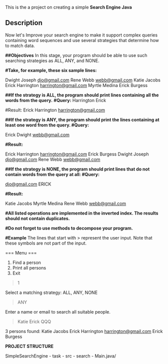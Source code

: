 This is the a project on creating a simple **Search Engine Java** 

## Description
Now let's Improve your search engine to make it support complex queries containing word sequences and use several strategies that determine how to match data.

**##Objectives**
In this stage, your program should be able to use such searching strategies as ALL, ANY, and NONE.

**#Take, for example, these six sample lines:**

Dwight Joseph djo@gmail.com
Rene Webb webb@gmail.com
Katie Jacobs
Erick Harrington harrington@gmail.com
Myrtle Medina
Erick Burgess

**##If the strategy is ALL, the program should print lines containing all the words from the query.**
**#Query:**
Harrington Erick

#Result:
Erick Harrington harrington@gmail.com

**##If the strategy is ANY, the program should print the lines containing at least one word from the query.
#Query:**

Erick Dwight webb@gmail.com

**#Result:**

Erick Harrington harrington@gmail.com
Erick Burgess
Dwight Joseph djo@gmail.com
Rene Webb webb@gmail.com

**##If the strategy is NONE, the program should print lines that do not contain words from the query at all:
#Query:**

djo@gmail.com ERICK

**#Result:**

Katie Jacobs
Myrtle Medina
Rene Webb webb@gmail.com

**#All listed operations are implemented in the inverted index. The results should not contain duplicates.**

**#Do not forget to use methods to decompose your program.**

**#Example**
The lines that start with > represent the user input. Note that these symbols are not part of the input.

=== Menu ===
1. Find a person
2. Print all persons
0. Exit
> 1

Select a matching strategy: ALL, ANY, NONE
> ANY
> 
Enter a name or email to search all suitable people.
> Katie Erick QQQ

3 persons found:
Katie Jacobs
Erick Harrington harrington@gmail.com
Erick Burgess

**PROJECT STRUCTURE**

SimpleSearchEngine - task - src - search - Main.java/
